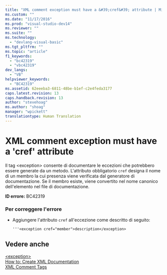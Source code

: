 ```yaml
---
title: "XML comment exception must have a &#39;cref&#39; attribute | Microsoft Docs"
ms.custom: ""
ms.date: "11/17/2016"
ms.prod: "visual-studio-dev14"
ms.reviewer: ""
ms.suite: ""
ms.technology: 
  - "devlang-visual-basic"
ms.tgt_pltfrm: ""
ms.topic: "article"
f1_keywords: 
  - "bc42319"
  - "vbc42319"
dev_langs: 
  - "VB"
helpviewer_keywords: 
  - "BC42319"
ms.assetid: 62eeeba3-6811-48be-b1ef-c2e4feda3177
caps.latest.revision: 13
caps.handback.revision: 13
author: "stevehoag"
ms.author: "shoag"
manager: "wpickett"
translationtype: Human Translation
---
```

# XML comment exception must have a &#39;cref&#39; attribute
Il tag \<exception\> consente di documentare le eccezioni che potrebbero essere generate da un metodo.  L'attributo obbligatorio `cref` designa il nome di un membro la cui presenza viene verificata dal generatore di documentazione.  Se il membro esiste, viene convertito nel nome canonico dell'elemento nel file di documentazione.  
  
 **ID errore:** BC42319  
  
### Per correggere l'errore  
  
-   Aggiungere l'attributo `cref` all'eccezione come descritto di seguito:  
  
    ```  
    '''<exception cref="member">description</exception>  
    ```  
  
## Vedere anche  
 [\<exception\>](../../../visual-basic/language-reference/xmldoc/exception.md)   
 [How to: Create XML Documentation](../../../visual-basic/programming-guide/program-structure/how-to-create-xml-documentation.md)   
 [XML Comment Tags](../../../visual-basic/language-reference/xmldoc/recommended-xml-tags-for-documentation-comments.md)